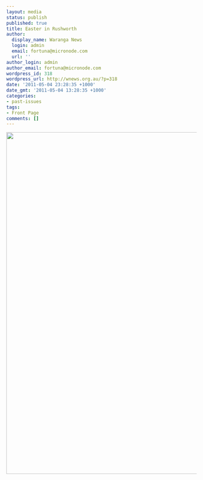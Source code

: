 ```yaml
---
layout: media
status: publish
published: true
title: Easter in Rushworth
author:
  display_name: Waranga News
  login: admin
  email: fortuna@micronode.com
  url: ''
author_login: admin
author_email: fortuna@micronode.com
wordpress_id: 318
wordpress_url: http://wnews.org.au/?p=318
date: '2011-05-04 23:28:35 +1000'
date_gmt: '2011-05-04 13:28:35 +1000'
categories:
- past-issues
tags:
- Front Page
comments: []
---
```


<a href="{{ site.url }}/images/2011/05/frontpage-20110505.png"><img class="alignnone size-full wp-image-315" title="Front Page - 5 March 2011" src="{{ site.url }}/images/2011/05/frontpage-20110505.png" alt="" width="624" height="907" /></a>
